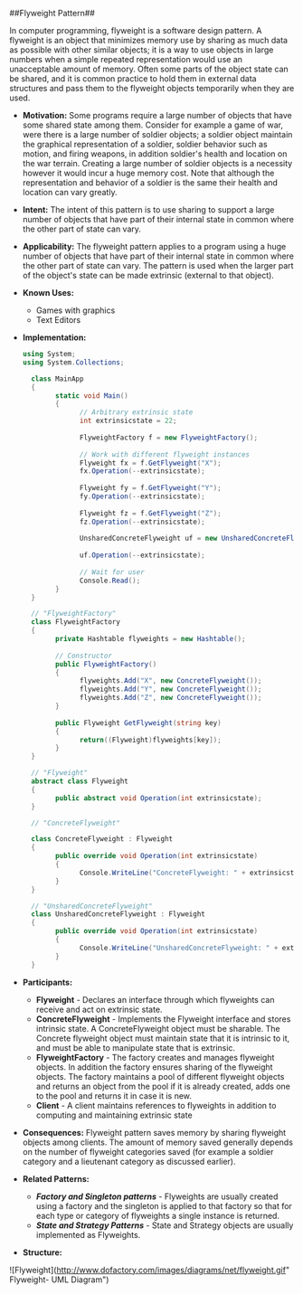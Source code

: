 ##Flyweight Pattern##

In computer programming, flyweight is a software design pattern. A flyweight is an object that minimizes memory use by sharing as much data as possible with other similar objects; it is a way to use objects in large numbers when a simple repeated representation would use an unacceptable amount of memory. Often some parts of the object state can be shared, and it is common practice to hold them in external data structures and pass them to the flyweight objects temporarily when they are used.


* **Motivation:**
Some programs require a large number of objects that have some shared state among them. Consider for example a game of war, were there is a large number of soldier objects; a soldier object maintain the graphical representation of a soldier, soldier behavior such as motion, and firing weapons, in addition soldier's health and location on the war terrain. Creating a large number of soldier objects is a necessity however it would incur a huge memory cost. Note that although the representation and behavior of a soldier is the same their health and location can vary greatly.

* **Intent:**
The intent of this pattern is to use sharing to support a large number of objects that have part of their internal state in common where the other part of state can vary.

* **Applicability:**
The flyweight pattern applies to a program using a huge number of objects that have part of their internal state in common where the other part of state can vary. The pattern is used when the larger part of the object's state can be made extrinsic (external to that object).

* **Known Uses:**
	+ Games with graphics 
	+ Text Editors 

* **Implementation:**
 
	~~~c#
	using System;
	using System.Collections;
	
	  class MainApp
	  {
		    static void Main()
		    {
			      // Arbitrary extrinsic state 
			      int extrinsicstate = 22;
			 
			      FlyweightFactory f = new FlyweightFactory();
			
			      // Work with different flyweight instances 
			      Flyweight fx = f.GetFlyweight("X");
			      fx.Operation(--extrinsicstate);
			
			      Flyweight fy = f.GetFlyweight("Y");
			      fy.Operation(--extrinsicstate);
			
			      Flyweight fz = f.GetFlyweight("Z");
			      fz.Operation(--extrinsicstate);
			
			      UnsharedConcreteFlyweight uf = new UnsharedConcreteFlyweight();
			
			      uf.Operation(--extrinsicstate);
			
			      // Wait for user 
			      Console.Read();
		    }
	  }
	
	  // "FlyweightFactory" 
	  class FlyweightFactory 
	  {
		    private Hashtable flyweights = new Hashtable();
		
		    // Constructor 
		    public FlyweightFactory()
		    {
			      flyweights.Add("X", new ConcreteFlyweight());    
			      flyweights.Add("Y", new ConcreteFlyweight());
			      flyweights.Add("Z", new ConcreteFlyweight());
		    }
		
		    public Flyweight GetFlyweight(string key)
		    {
			      return((Flyweight)flyweights[key]); 
		    }
	  }
	
	  // "Flyweight" 
	  abstract class Flyweight 
	  {
		    public abstract void Operation(int extrinsicstate);
	  }
	
	  // "ConcreteFlyweight" 
	
	  class ConcreteFlyweight : Flyweight
	  {
		    public override void Operation(int extrinsicstate)
		    {
			      Console.WriteLine("ConcreteFlyweight: " + extrinsicstate);
		    }
	  }
	
	  // "UnsharedConcreteFlyweight" 
	  class UnsharedConcreteFlyweight : Flyweight
	  {
		    public override void Operation(int extrinsicstate)
		    {
			      Console.WriteLine("UnsharedConcreteFlyweight: " + extrinsicstate);
		    }
	  }
	~~~

* **Participants:**
	+ **Flyweight** - Declares an interface through which flyweights can receive and act on extrinsic state.
	+ **ConcreteFlyweight** - Implements the Flyweight interface and stores intrinsic state. A ConcreteFlyweight object must be sharable. The Concrete flyweight object must maintain state that it is intrinsic to it, and must be able to manipulate state that is extrinsic. 
	+ **FlyweightFactory** - The factory creates and manages flyweight objects. In addition the factory ensures sharing of the flyweight objects. The factory maintains a pool of different flyweight objects and returns an object from the pool if it is already created, adds one to the pool and returns it in case it is new.
	+ **Client** - A client maintains references to flyweights in addition to computing and maintaining extrinsic state

* **Consequences:**
Flyweight pattern saves memory by sharing flyweight objects among clients. The amount of memory saved generally depends on the number of flyweight categories saved (for example a soldier category and a lieutenant category as discussed earlier).

* **Related Patterns:**
	+ ***Factory and Singleton patterns*** - Flyweights are usually created using a factory and the singleton is applied to that factory so that for each type or category of flyweights a single instance is returned.
	+ ***State and Strategy Patterns*** - State and Strategy objects are usually implemented as Flyweights.

* **Structure:**

![Flyweight](http://www.dofactory.com/images/diagrams/net/flyweight.gif" Flyweight- UML Diagram")